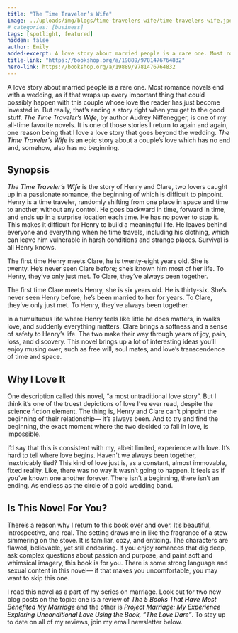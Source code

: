 ```yaml
---
title: "The Time Traveler’s Wife"
image: ../uploads/img/blogs/time-travelers-wife/time-travelers-wife.jpeg
# categories: [business]
tags: [spotlight, featured]
hidden: false
author: Emily
added-excerpt: A love story about married people is a rare one. Most romance novels end with a wedding, as if that wraps up every important thing that could possibly happen with this couple whose love the reader has just become invested in. But really, that is ending a story right when you get to the good stuff. <i>The Time Traveler’s Wife</i>, by Audrey Niffenegger, is one of those stories I return to again and again, one reason being that I love a love story that goes beyond the wedding. <i>The Time Traveler’s Wife</i> is an epic story about a couple’s love which has no end and, somehow, also has no beginning.
title-link: "https://bookshop.org/a/19889/9781476764832"
hero-link: https://bookshop.org/a/19889/9781476764832
---
```


<style> em {color: black;} p a {color: #f0506e;}</style>

A love story about married people is a rare one. Most romance novels end with a wedding, as if that wraps up every important thing that could possibly happen with this couple whose love the reader has just become invested in. But really, that’s ending a story right when you get to the good stuff. _The Time Traveler’s Wife_, by author Audrey Niffenegger, is one of my all-time favorite novels. It is one of those stories I return to again and again, one reason being that I love a love story that goes beyond the wedding. _The Time Traveler’s Wife_ is an epic story about a couple’s love which has no end and, somehow, also has no beginning.

## Synopsis

_The Time Traveler’s Wife_ is the story of Henry and Clare, two lovers caught up in a passionate romance, the beginning of which is difficult to pinpoint. Henry is a time traveler, randomly shifting from one place in space and time to another, without any control. He goes backward in time, forward in time, and ends up in a surprise location each time. He has no power to stop it. This makes it difficult for Henry to build a meaningful life. He leaves behind everyone and everything when he time travels, including his clothing, which can leave him vulnerable in harsh conditions and strange places. Survival is all Henry knows.

The first time Henry meets Clare, he is twenty-eight years old. She is twenty. He’s never seen Clare before; she’s known him most of her life. To Henry, they’ve only just met. To Clare, they’ve always been together.

The first time Clare meets Henry, she is six years old. He is thirty-six. She’s never seen Henry before; he’s been married to her for years. To Clare, they’ve only just met. To Henry, they’ve always been together.

In a tumultuous life where Henry feels like little he does matters, in walks love, and suddenly everything matters. Clare brings a softness and a sense of safety to Henry’s life. The two make their way through years of joy, pain, loss, and discovery. This novel brings up a lot of interesting ideas you’ll enjoy musing over, such as free will, soul mates, and love’s transcendence of time and space.

## Why I Love It

One description called this novel, “a most untraditional love story”. But I think it’s one of the truest depictions of love I’ve ever read, despite the science fiction element. The thing is, Henry and Clare can’t pinpoint the beginning of their relationship— it’s always been. And to try and find the beginning, the exact moment where the two decided to fall in love, is impossible.

I’d say that this is consistent with my, albeit limited, experience with love. It’s hard to tell where love begins. Haven't we always been together, inextricably tied? This kind of love just is, as a constant, almost immovable, fixed reality. Like, there was no way it wasn’t going to happen. It feels as if you’ve known one another forever. There isn’t a beginning, there isn’t an ending. As endless as the circle of a gold wedding band.

## Is This Novel For You?

There’s a reason why I return to this book over and over. It’s beautiful, introspective, and real. The setting draws me in like the fragrance of a stew simmering on the stove. It is familiar, cozy, and enticing. The characters are flawed, believable, yet still endearing. If you enjoy romances that dig deep, ask complex questions about passion and purpose, and paint soft and whimsical imagery, this book is for you. There is some strong language and sexual content in this novel— if that makes you uncomfortable, you may want to skip this one.

I read this novel as a part of my series on marriage. Look out for two new blog posts on the topic: one is a review of _The 5 Books That Have Most Benefited My Marriage_ and the other is _Project Marriage: My Experience Exploring Unconditional Love Using the Book, “The Love Dare”_. To stay up to date on all of my reviews, join my email newsletter below.
